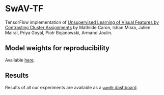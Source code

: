 # SwAV-TF
TensorFlow implementation of [Unsupervised Learning of Visual Features by Contrasting Cluster Assignments](https://arxiv.org/abs/2006.09882) by Mathilde Caron, Ishan Misra, Julien Mairal, Priya Goyal, Piotr Bojanowski, Armand Joulin.

## Model weights for reproducibility
Available [here](https://github.com/ayulockin/SwAV-TF/releases/tag/v0.1.0). 

## Results
Results of all our experiments are available as a [`wandb` dashboard](https://app.wandb.ai/authors/swav-tf). 
